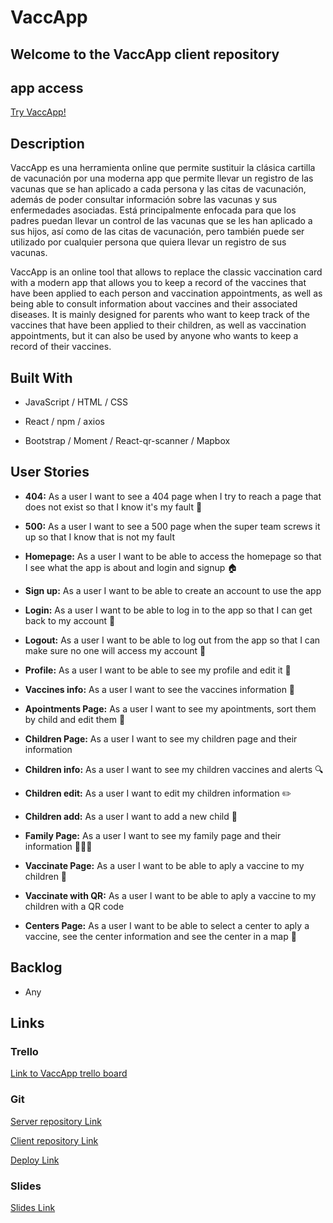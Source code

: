 # VaccApp

## Welcome to the VaccApp client repository

## app access

[Try VaccApp!](https://vaccapp.netlify.app/)

## Description

VaccApp es una herramienta online que permite sustituir la clásica cartilla de vacunación por una moderna app que permite llevar un registro de las vacunas que se han aplicado a cada persona y las citas de vacunación, además de poder consultar información sobre las vacunas y sus enfermedades asociadas. Está principalmente enfocada para que los padres puedan llevar un control de las vacunas que se les han aplicado a sus hijos, así como de las citas de vacunación, pero también puede ser utilizado por cualquier persona que quiera llevar un registro de sus vacunas.

VaccApp is an online tool that allows to replace the classic vaccination card with a modern app that allows you to keep a record of the vaccines that have been applied to each person and vaccination appointments, as well as being able to consult information about vaccines and their associated diseases. It is mainly designed for parents who want to keep track of the vaccines that have been applied to their children, as well as vaccination appointments, but it can also be used by anyone who wants to keep a record of their vaccines.

## Built With

- JavaScript / HTML / CSS

- React / npm / axios

- Bootstrap / Moment / React-qr-scanner / Mapbox

## User Stories

- **404:** As a user I want to see a 404 page when I try to reach a page that does not exist so that I know it's my fault 🤦

- **500:** As a user I want to see a 500 page when the super team screws it up so that I know that is not my fault

- **Homepage:** As a user I want to be able to access the homepage so that I see what the app is about and login and signup 🏠

- **Sign up:** As a user I want to be able to create an account to use the app

- **Login:** As a user I want to be able to log in to the app so that I can get back to my account 👤

- **Logout:** As a user I want to be able to log out from the app so that I can make sure no one will access my account 🚪

- **Profile:** As a user I want to be able to see my profile and edit it 🪪

- **Vaccines info:** As a user I want to see the vaccines information 🦠

- **Apointments Page:** As a user I want to see my apointments, sort them by child and edit them 📅

- **Children Page:** As a user I want to see my children page and their information

- **Children info:** As a user I want to see my children vaccines and alerts 🔍

- **Children edit:** As a user I want to edit my children information ✏️

- **Children add:** As a user I want to add a new child 👶

- **Family Page:** As a user I want to see my family page and their information 🧑‍🧒‍🧒

- **Vaccinate Page:** As a user I want to be able to aply a vaccine to my children 💉

- **Vaccinate with QR:** As a user I want to be able to aply a vaccine to my children with a QR code

- **Centers Page:** As a user I want to be able to select a center to aply a vaccine, see the center information and see the center in a map 🏥

## Backlog

- Any

## Links

### Trello

[Link to VaccApp trello board](https://trello.com/b/s2kDxZgh/vaccapp-backlog)

### Git

[Server repository Link](https://github.com/VaccApp/Server)

[Client repository Link](https://github.com/VaccApp/Client)

[Deploy Link](https://vaccapp.netlify.app/)

### Slides

[Slides Link](https://docs.google.com)
